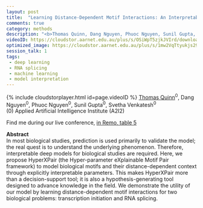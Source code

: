 ```yaml
---
layout: post
title:  "Learning Distance-Dependent Motif Interactions: An Interpretable CNN Model of Genomic Events"
comments: true
category: methods
description: "<b>Thomas Quinn, Dang Nguyen, Phuoc Nguyen, Sunil Gupta, Svetha Venkatesh</b><br/>In most biological studies, prediction is used pri..."
videoID: https://cloudstor.aarnet.edu.au/plus/s/OSiWpT5zjkJVIrd/download
optimized_image: https://cloudstor.aarnet.edu.au/plus/s/1mw2VqTtyukjs29/download
session_talk: 1
tags:
 - deep learning
 - RNA splicing
 - machine learning
 - model interpretation
---
```

{% include cloudstorplayer.html id=page.videoID %}
<u>Thomas Quinn</u><sup>0</sup>, Dang Nguyen<sup>0</sup>, Phuoc Nguyen<sup>0</sup>, Sunil Gupta<sup>0</sup>, Svetha Venkatesh<sup>0</sup><br/>
\(0\) Applied Artificial Intelligence Institute (A2I2)

Find me during our live conference, [in Remo, table 5](https://remo.co)

<b>Abstract</b><br/>
In most biological studies, prediction is used primarily to validate the model; the real quest is to understand the underlying phenomenon. Therefore, interpretable deep models for biological studies are required. Here, we propose HyperXPair \(the Hyper-parameter eXplainable Motif Pair framework\) to model biological motifs and their distance-dependent context through explicitly interpretable parameters. This makes HyperXPair more than a decision-support tool; it is also a hypothesis-generating tool designed to advance knowledge in the field. We demonstrate the utility of our model by learning distance-dependent motif interactions for two biological problems: transcription initiation and RNA splicing.
